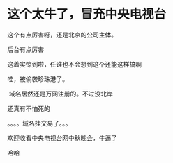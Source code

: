 # 这个太牛了，冒充中央电视台


这个有点厉害呀，还是北京的公司主体。<img id="aimg_nzLPG" onclick="zoom(this, this.src, 0, 0, 0)" class="zoom" src="https://cdn.jsdelivr.net/gh/hishis/forum-master/public/images/patch.gif" onmouseover="img_onmouseoverfunc(this)" onload="thumbImg(this)" border="0" alt="" />

后台有点厉害

这着实惊到啦，任谁也不会想到这个还能这样搞啊<img src="static/image/smiley/default/biggrin.gif" smilieid="3" border="0" alt="" /> 

哇，被偷袭珍珠港了。

<img src="static/image/smiley/yct/010.gif" smilieid="41" border="0" alt="" /> 域名居然还是万网注册的。不过没北岸

还真有不怕死的

。。。。域名挂交易了。。。

欢迎收看中央电视台网中秋晚会，牛逼了

哈哈

